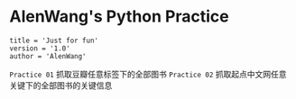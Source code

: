 # AlenWang's Python Practice

```
title = 'Just for fun'
version = '1.0'
author = 'AlenWang'
```

`Practice 01` 抓取豆瓣任意标签下的全部图书
`Practice 02` 抓取起点中文网任意关键下的全部图书的关键信息
